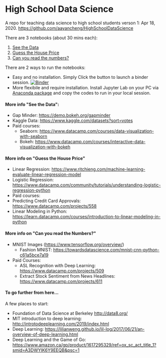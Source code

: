 # High School Data Science
A repo for teaching data science to high school students
verson 1: Apr 18, 2020. 
https://github.com/aayancheng/HighSchoolDataScience

There are 3 notebooks (about 30 mins each):
1. [See the Data](https://github.com/aayancheng/HighSchoolDataScience/blob/Master/Seethedata_DataVisualization.ipynb)
2. [Guess the House Price](https://github.com/aayancheng/HighSchoolDataScience/blob/Master/HousePrice_LinearRegression.ipynb)
3. [Can you read the numbers?](https://github.com/aayancheng/HighSchoolDataScience/blob/Master/Guessthenumber_tensorflow.ipynb)

There are 2 ways to run the notebooks: 
* Easy and no installation. Simply Click the button to launch a binder session.  [![Binder](https://mybinder.org/badge_logo.svg)](https://mybinder.org/v2/gh/aayancheng/HighSchoolDataScience/Master)
* More flexibile and require installation. Install Jupyter Lab on your PC via [Anaconda package](https://www.anaconda.com/distribution/) and copy the codes to run in your local session.

#### More info "See the Data":
* Gap Minder: https://demo.bokeh.org/gapminder
* Kaggle Data: https://www.kaggle.com/datasets?sort=votes
* Paid courses:
  * Seaborn: https://www.datacamp.com/courses/data-visualization-with-seaborn
  * Bokeh: https://www.datacamp.com/courses/interactive-data-visualization-with-bokeh
  
 
#### More info on "Guess the House Price"
* Linear Regression: https://www.ritchieng.com/machine-learning-evaluate-linear-regression-model
* Logistic Regression: https://www.datacamp.com/community/tutorials/understanding-logistic-regression-python
* Paid courses:
 * Predicting Credit Card Approvals:
 https://www.datacamp.com/projects/558
 * Linear Modeling in Python: https://learn.datacamp.com/courses/introduction-to-linear-modeling-in-python

#### More info on "Can you read the Numbers?"
* MNIST Images (https://www.tensorflow.org/overview/)
  * Fashion MNIST: https://towardsdatascience.com/mnist-cnn-python-c61a5bce7a19
* Paid Courses:
  * ASL Recognition with Deep Learning: https://www.datacamp.com/projects/509
  * Extract Stock Sentiment from News Headlines: https://www.datacamp.com/projects/611

#### To go further from here...
A few places to start:
* Foundation of Data Science at Berkeley http://data8.org/
* MIT introduction to deep learning: http://introtodeeplearning.com/2019/index.html
* Deep Learning: https://lilianweng.github.io/lil-log/2017/06/21/an-overview-of-deep-learning.html
* Deep Learning and the Game of Go: https://www.amazon.ca/gp/product/1617295329/ref=ox_sc_act_title_1?smid=A3DWYIK6Y9EEQB&psc=1
